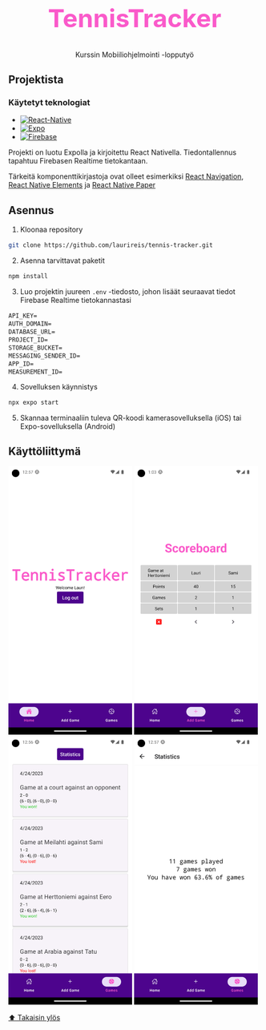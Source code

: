 <div align="center">
  <h1 style="color: #fa5aca; font-size: 50px; font-weight: bold;">TennisTracker</h1>
  <p>Kurssin Mobiiliohjelmointi -lopputyö
</div>

## Projektista

### Käytetyt teknologiat
- [![React-Native][React-Native]][React-Native-url]
- [![Expo][Expo]][Expo-url]
- [![Firebase][Firebase]][Firebase-url]

Projekti on luotu Expolla ja kirjoitettu React Nativella. Tiedontallennus tapahtuu Firebasen Realtime tietokantaan.

Tärkeitä komponenttikirjastoja ovat olleet esimerkiksi [React Navigation][React-Navigation-url], [React Native Elements][React-Native-Elements-url] ja [React Native Paper][React-Native-Paper-url]

## Asennus
1. Kloonaa repository
  ```sh
  git clone https://github.com/laurireis/tennis-tracker.git
  ```
2. Asenna tarvittavat paketit
  ```sh
  npm install
  ```
3. Luo projektin juureen `.env` -tiedosto, johon lisäät seuraavat tiedot Firebase Realtime tietokannastasi
```
API_KEY=
AUTH_DOMAIN=
DATABASE_URL=
PROJECT_ID=
STORAGE_BUCKET=
MESSAGING_SENDER_ID=
APP_ID=
MEASUREMENT_ID=
```
4. Sovelluksen käynnistys
```sh
npx expo start
```
5. Skannaa terminaaliin tuleva QR-koodi kamerasovelluksella (iOS) tai Expo-sovelluksella (Android)

## Käyttöliittymä
<p float="left">
<img src="src/img/home.png" width="49%" height="49%" />
<img src="src/img/game.png" width="49%" height="49%" />
<img src="src/img/games.png" width="49%" height="49%" />
<img src="src/img/stats.png" width="49%" height="49%" />
</p>

[⬆️ Takaisin ylös](#projektista)
<!-- MARKDOWN LINKS & IMAGES -->
<!-- https://www.markdownguide.org/basic-syntax/#reference-style-links -->
[React-Native]: https://img.shields.io/badge/react_native-%2320232a.svg?style=for-the-badge&logo=react&logoColor=%2361DAFB
[React-Native-url]: https://reactnative.dev/
[Expo]: https://img.shields.io/badge/expo-1C1E24?style=for-the-badge&logo=expo&logoColor=#D04A37
[Expo-url]: https://expo.dev/ 
[Firebase]: https://img.shields.io/badge/firebase-%23039BE5.svg?style=for-the-badge&logo=firebase
[Firebase-url]: https://firebase.google.com/
[React-Navigation-url]: https://reactnavigation.org/
[React-Native-Elements-url]: https://reactnativeelements.com/
[React-Native-Paper-url]: https://reactnativepaper.com/
[node-url]: https://nodejs.org/en
